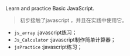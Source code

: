 Learn and practice Basic JavaScript.

>初步接触了javascript ，并且在实践中使用它。

* `js_array` :javascript练习；
* `Js_Calculator` :javascript制作简单计算器；
* `jsPractice` :javascript练习；